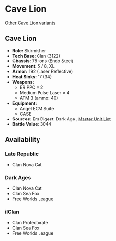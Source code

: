 # Cave Lion 

[Other Cave Lion variants](../cave_lion.md) 

## Cave Lion 

- **Role:** Skirmisher 
- **Tech Base:** Clan (3122) 
- **Chassis:** 75 tons (Endo Steel) 
- **Movement:** 5 / 8, XL 
- **Armor:** 192 (Laser Reflective) 
- **Heat Sinks:** 17 (34) 
- **Weapons:** 
  - ER PPC × 2 
  - Medium Pulse Laser × 4 
  - ATM 3 (ammo: 40) 
- **Equipment:** 
  - Angel ECM Suite 
  - CASE 
- **Sources:** Era Digest: Dark Age , [Master Unit List](http://masterunitlist.info/Unit/Details/6954) 
- **Battle Value:** 3044 

## Availability 

### Late Republic 

- Clan Nova Cat 

### Dark Ages 

- Clan Nova Cat 
- Clan Sea Fox 
- Free Worlds League 

### ilClan 

- Clan Protectorate 
- Clan Sea Fox 
- Free Worlds League 

